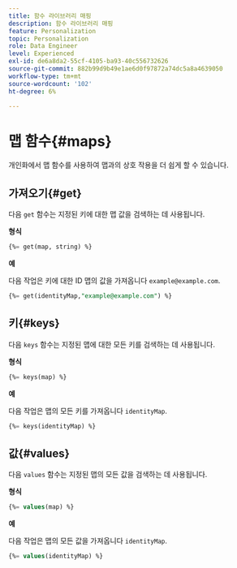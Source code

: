 ```yaml
---
title: 함수 라이브러리 매핑
description: 함수 라이브러리 매핑
feature: Personalization
topic: Personalization
role: Data Engineer
level: Experienced
exl-id: de6a8da2-55cf-4105-ba93-40c556732626
source-git-commit: 882b99d9b49e1ae6d0f97872a74dc5a8a4639050
workflow-type: tm+mt
source-wordcount: '102'
ht-degree: 6%

---
```


# 맵 함수{#maps}

개인화에서 맵 함수를 사용하여 맵과의 상호 작용을 더 쉽게 할 수 있습니다.

## 가져오기{#get}

다음 `get` 함수는 지정된 키에 대한 맵 값을 검색하는 데 사용됩니다.

**형식**

```sql
{%= get(map, string) %}
```

**예**

다음 작업은 키에 대한 ID 맵의 값을 가져옵니다 `example@example.com`.

```sql
{%= get(identityMap,"example@example.com") %}
```

## 키{#keys}

다음 `keys` 함수는 지정된 맵에 대한 모든 키를 검색하는 데 사용됩니다.

**형식**

```sql
{%= keys(map) %}
```

**예**

다음 작업은 맵의 모든 키를 가져옵니다 `identityMap`.

```sql
{%= keys(identityMap) %}
```

## 값{#values}

다음 `values` 함수는 지정된 맵의 모든 값을 검색하는 데 사용됩니다.

**형식**

```sql
{%= values(map) %}
```

**예**

다음 작업은 맵의 모든 값을 가져옵니다 `identityMap`.

```sql
{%= values(identityMap) %}
```
